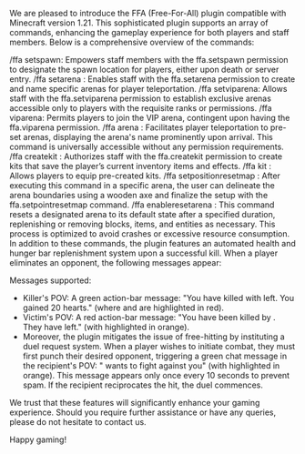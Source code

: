 We are pleased to introduce the FFA (Free-For-All) plugin compatible with Minecraft version 1.21. This sophisticated plugin supports an array of commands, enhancing the gameplay experience for both players and staff members. Below is a comprehensive overview of the commands:

/ffa setspawn: Empowers staff members with the ffa.setspawn permission to designate the spawn location for players, either upon death or server entry.
/ffa setarena <name>: Enables staff with the ffa.setarena permission to create and name specific arenas for player teleportation.
/ffa setviparena: Allows staff with the ffa.setviparena permission to establish exclusive arenas accessible only to players with the requisite ranks or permissions.
/ffa viparena: Permits players to join the VIP arena, contingent upon having the ffa.viparena permission.
/ffa arena <name>: Facilitates player teleportation to pre-set arenas, displaying the arena's name prominently upon arrival. This command is universally accessible without any permission requirements.
/ffa createkit <name>: Authorizes staff with the ffa.createkit permission to create kits that save the player’s current inventory items and effects.
/ffa kit <name>: Allows players to equip pre-created kits.
/ffa setpositionresetmap <name>: After executing this command in a specific arena, the user can delineate the arena boundaries using a wooden axe and finalize the setup with the ffa.setpointresetmap command.
/ffa enableresetarena <name> <time>: This command resets a designated arena to its default state after a specified duration, replenishing or removing blocks, items, and entities as necessary. This process is optimized to avoid crashes or excessive resource consumption.
In addition to these commands, the plugin features an automated health and hunger bar replenishment system upon a successful kill. When a player eliminates an opponent, the following messages appear:

Messages supported:
- Killer's POV: A green action-bar message: "You have killed <victim> with <number of hearts> left. You gained 20 hearts." (where <victim> and <number of hearts> are highlighted in red).
- Victim's POV: A red action-bar message: "You have been killed by <killer>. They have <number of hearts> left." (with <killer> highlighted in orange).
- Moreover, the plugin mitigates the issue of free-hitting by instituting a duel request system. When a player wishes to initiate combat, they must first punch their desired opponent, triggering a green chat message in the recipient's POV: "<hitter> wants to fight against you" (with <hitter> highlighted in orange). This message appears only once every 10 seconds to prevent spam. If the recipient reciprocates the hit, the duel commences.

We trust that these features will significantly enhance your gaming experience. Should you require further assistance or have any queries, please do not hesitate to contact us.

Happy gaming!

